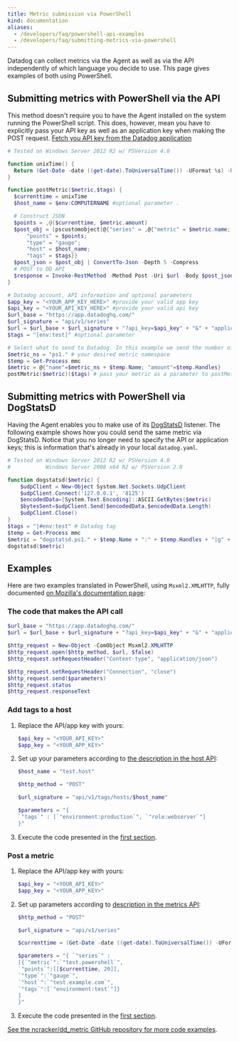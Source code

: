 ```yaml
---
title: Metric submission via PowerShell
kind: documentation
aliases:
  - /developers/faq/powershell-api-examples
  - /developers/faq/submitting-metrics-via-powershell
---
```


Datadog can collect metrics via the Agent as well as via the API independently of which language you decide to use. This page gives examples of both using PowerShell.

## Submitting metrics with PowerShell via the API

This method doesn't require you to have the Agent installed on the system running the PowerShell script. This does, however, mean you have to explicitly pass your API key as well as an application key when making the POST request. [Fetch you API key from the Datadog application][1]

```powershell
# Tested on Windows Server 2012 R2 w/ PSVersion 4.0

function unixTime() {
  Return (Get-Date -date ((get-date).ToUniversalTime()) -UFormat %s) -Replace("[,\.]\d*", "")
}

function postMetric($metric,$tags) {
  $currenttime = unixTime
  $host_name = $env:COMPUTERNAME #optional parameter .

  # Construct JSON
  $points = ,@($currenttime, $metric.amount)
  $post_obj = [pscustomobject]@{"series" = ,@{"metric" = $metric.name;
      "points" = $points;
      "type" = "gauge";
      "host" = $host_name;
      "tags" = $tags}}
  $post_json = $post_obj | ConvertTo-Json -Depth 5 -Compress
  # POST to DD API
  $response = Invoke-RestMethod -Method Post -Uri $url -Body $post_json -ContentType "application/json"
}

# Datadog account, API information and optional parameters
$app_key = "<YOUR_APP_KEY_HERE>" #provide your valid app key
$api_key = "<YOUR_API_KEY_HERE>" #provide your valid api key
$url_base = "https://app.datadoghq.com/"
$url_signature = "api/v1/series"
$url = $url_base + $url_signature + "?api_key=$api_key" + "&" + "application_key=$app_key"
$tags = "[env:test]" #optional parameter

# Select what to send to Datadog. In this example we send the number of handles opened by process "mmc"
$metric_ns = "ps1." # your desired metric namespace
$temp = Get-Process mmc
$metric = @{"name"=$metric_ns + $temp.Name; "amount"=$temp.Handles}
postMetric($metric)($tags) # pass your metric as a parameter to postMetric()
```

## Submitting metrics with PowerShell via DogStatsD

Having the Agent enables you to make use of its [DogStatsD][2] listener. The following example shows how you could send the same metric via DogStatsD. Notice that you no longer need to specify the API or application keys; this is information that's already in your local `datadog.yaml`.

```powershell
# Tested on Windows Server 2012 R2 w/ PSVersion 4.0
#           Windows Server 2008 x64 R2 w/ PSVersion 2.0

function dogstatsd($metric) {
    $udpClient = New-Object System.Net.Sockets.UdpClient
    $udpClient.Connect('127.0.0.1', '8125')
    $encodedData=[System.Text.Encoding]::ASCII.GetBytes($metric)
    $bytesSent=$udpClient.Send($encodedData,$encodedData.Length)
    $udpClient.Close()
}
$tags = "|#env:test" # Datadog tag
$temp = Get-Process mmc
$metric = "dogstatsd.ps1." + $temp.Name + ":" + $temp.Handles + "|g" + $tags # metric
dogstatsd($metric)
```

## Examples

Here are two examples translated in PowerShell, using `Msxml2.XMLHTTP`, fully documented [on Mozilla's documentation page][2]:

### The code that makes the API call

```powershell
$url_base = "https://app.datadoghq.com/"
$url = $url_base + $url_signature + "?api_key=$api_key" + "&" + "application_key=$app_key"

$http_request = New-Object -ComObject Msxml2.XMLHTTP
$http_request.open($http_method, $url, $false)
$http_request.setRequestHeader("Content-type", "application/json")

$http_request.setRequestHeader("Connection", "close")
$http_request.send($parameters)
$http_request.status
$http_request.responseText
```

### Add tags to a host

1. Replace the API/app key with yours:

    ```powershell
    $api_key = "<YOUR_API_KEY>"
    $app_key = "<YOUR_APP_KEY>"
    ```

2. Set up your parameters according to [the description in the host API][3]:

    ```powershell
    $host_name = "test.host"

    $http_method = "POST"

    $url_signature = "api/v1/tags/hosts/$host_name"

    $parameters = "{
    `"tags`" : [`"environment:production`", `"role:webserver`"]
    }"
    ```

3. Execute the code presented in the [first section](#the-code-that-makes-the-api-call).

### Post a metric

1. Replace the API/app key with yours:

    ```powershell
    $api_key = "<YOUR_API_KEY>"
    $app_key = "<YOUR_APP_KEY>"
    ```

2. Set up parameters according to [description in the metrics API][4]:

    ```powershell
    $http_method = "POST"

    $url_signature = "api/v1/series"

    $currenttime = (Get-Date -date ((get-date).ToUniversalTime()) -UFormat %s) -Replace("[,\.]\d*", "")

    $parameters = "{ `"series`" :
    [{`"metric`":`"test.powershell`",
    `"points`":[[$currenttime, 20]],
    `"type`":`"gauge`",
    `"host`":`"test.example.com`",
    `"tags`":[`"environment:test`"]}
    ]
    }"
    ```

3. Execute the code presented in the [first section](#the-code-that-makes-the-api-call).

[See the ncracker/dd_metric GitHub repository for more code examples][5].

[1]: https://app.datadoghq.com/account/settings#api
[2]: /developers/metrics/dogstatsd_metrics_submission
[3]: /api/#hosts
[4]: /api/#metrics
[5]: https://github.com/ncracker/dd_metric
